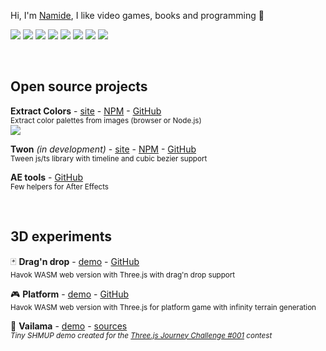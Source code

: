 Hi, I'm [Namide](https://namide.com/), I like video games, books and programming 🦄

![](https://img.shields.io/badge/TypeScript-0?style=flat-square&logo=typescript&color=3178c6&logoColor=FFF)
![](https://img.shields.io/badge/three.js-0?style=flat-square&logo=three.js&color=efd81d&logoColor=000)
![](https://img.shields.io/badge/Vue.js-0?style=flat-square&logo=Vue.js&color=42b883&logoColor=FFF)
![](https://img.shields.io/badge/Blender_3D-0?style=flat-square&logo=Blender&color=f4792b&logoColor=FFF)
![](https://img.shields.io/badge/PixiJs-0?style=flat-square&logo=PixiJs&color=e72264&logoColor=000)
![](https://img.shields.io/badge/Node.js-0?style=flat-square&logo=Node.js&color=509941&logoColor=FFF)
![](https://img.shields.io/badge/Biome.js-0?style=flat-square&logo=Biome.js&color=60a5fa&logoColor=FFF)
![](https://img.shields.io/badge/VS_Code-0?style=flat-square&logo=VisualStudioCode&color=0066b8&logoColor=FFF)
<!-- ![](https://img.shields.io/badge/JavaScript-0?style=flat-square&logo=JavaScript&color=efd81d&logoColor=000)
![](https://img.shields.io/badge/SASS-0?style=flat-square&logo=SASS&color=bf4080&logoColor=FFF) -->

<br>

## Open source projects

**Extract Colors** - [site](https://extract-colors.namide.com/)  - [NPM](https://www.npmjs.com/package/extract-colors) - [GitHub](https://github.com/Namide/extract-colors)  
<sup>Extract color palettes from images (browser or Node.js)</sup>  
![](https://img.shields.io/npm/dt/extract-colors?style=flat-square&color=7F0)  

**Twon** _(in development)_ - [site](https://twon.namide.com/) - [NPM](https://www.npmjs.com/package/twon) - [GitHub](https://github.com/Namide/twon)  
<sup>Tween js/ts library with timeline and cubic bezier support</sup>

**AE tools** - [GitHub](https://github.com/Namide/AE-tools)  
<sup>Few helpers for After Effects</sup>

<br>

## 3D experiments

🃏 **Drag'n drop** - [demo](https://namide.github.io/havok-test/) - [GitHub](https://github.com/Namide/havok-test)  
<sup>Havok WASM web version with Three.js with drag'n drop support</sup>

🎮 **Platform** - [demo](https://namide.github.io/havok-test-2/) - [GitHub](https://github.com/Namide/havok-test-2)  
<sup>Havok WASM web version with Three.js for platform game with infinity terrain generation</sup>

👾 **Vailama** - [demo](https://vailama.namide.com/) - [sources](https://github.com/Namide/vailama)  
<sup>_Tiny SHMUP demo created for the [Three.js Journey Challenge #001](https://threejs-journey.com/) contest_</sup>

<!-- 🧊 **Aekino** - [sources](https://github.com/Namide/aekino)  
<sup>_WebGL render engine_</sup>

🧊 **MPGS** - [sources](https://github.com/Namide/mpgs)  
<sup>_Server/client for multiplayer mini games and chat_</sup>


## Helpers

**Share** - [sources](https://github.com/Namide/share)  
<sup>_Social networks share example_</sup>

**htaccess Gen** - [sources](https://github.com/Namide/htaccess-gen)  
<sup>_.htaccess and .htpassword generator_</sup> -->



  
<!--
![Namide github stats](https://github-readme-stats.vercel.app/api?username=Namide&show_icons=true&theme=dracula)

<img src="https://img.shields.io/static/v1?label=<LABEL>&message=<MESSAGE>&color=<COLOR>" align="right" />
brightgreengreenyellowgreenyelloworangeredbluelightgrey
successimportantcriticalinformationalinactive
bluevioletff69b49cf
-->

<!--
Here are some ideas to get you started: 👋

- 🔭 I’m currently working on ...
- 🌱 I’m currently learning ...
- 👯 I’m looking to collaborate on ...
- 🤔 I’m looking for help with ...
- 💬 Ask me about ...
- 📫 How to reach me: ...
- 😄 Pronouns: ...
- ⚡ Fun fact: ...
-->

